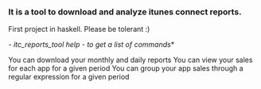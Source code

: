 ### It is a tool to download and analyze itunes connect reports.

First project in haskell. Please be tolerant :)

*- itc_reports_tool help - to get a list of commands**

You can download your monthly and daily reports
You can view your sales for each app for a given period
You can group your app sales through a regular expression for a given period
